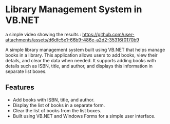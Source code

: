 # Library Management System in VB.NET
a simple video showing the results :
https://github.com/user-attachments/assets/d6dfc5e1-66b9-486e-a2d2-35316f0170b9

A simple library management system built using VB.NET that helps manage books in a library. This application allows users to add books, view their details, and clear the data when needed. It supports adding books with details such as ISBN, title, and author, and displays this information in separate list boxes.

## Features
- Add books with ISBN, title, and author.
- Display the list of books in a separate form.
- Clear the list of books from the list boxes.
- Built using VB.NET and Windows Forms for a simple user interface.
